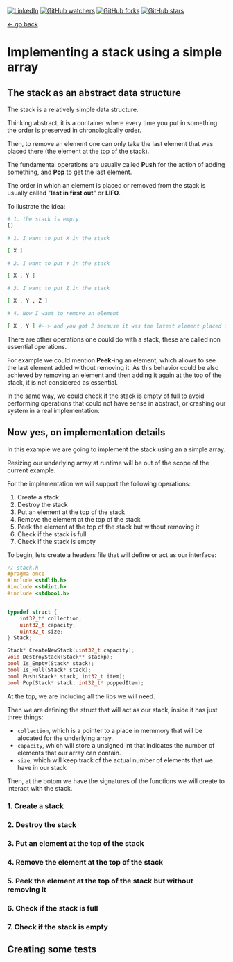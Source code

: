 [![LinkedIn](https://img.shields.io/badge/linkedin-%230077B5.svg?style=sociale&logo=linkedin&logoColor=white)](https://www.linkedin.com/in/lautaro-jayat/)
[![GitHub watchers](https://img.shields.io/github/watchers/lautarojayat/data-structures-and-algorithms-in-c.svg?style=social&label=Watch)](https://GitHub.com/lautarojayat/data-structures-and-algorithms-in-c/watchers/)
[![GitHub forks](https://img.shields.io/github/forks/lautarojayat/data-structures-and-algorithms-in-c.svg?style=social&label=Fork)](https://GitHub.com/lautarojayat/data-structures-and-algorithms-in-c/network/)
[![GitHub stars](https://img.shields.io/github/stars/lautarojayat/data-structures-and-algorithms-in-c.svg?style=social&label=Star)](https://GitHub.com/lautarojayat/data-structures-and-algorithms-in-c/stargazers/)

[<- go back](../README.md)

# Implementing a stack using a simple array

## The stack as an abstract data structure

The stack is a relatively simple data structure.

Thinking abstract, it is a container where every time you put in something the order is preserved in chronologically order.

Then, to remove an element one can only take the last element that was placed there (the element at the top of the stack).

The fundamental operations are usually called **Push** for the action of adding something, and **Pop** to get the last element.

The order in which an element is placed or removed from the stack is usually called "**last in first out**" or **LIFO**.

To ilustrate the idea:

```sh
# 1. the stack is empty
[]

# 1. I want to put X in the stack

[ X ]

# 2. I want to put Y in the stack

[ X , Y ]

# 3. I want to put Z in the stack

[ X , Y , Z ]

# 4. Now I want to remove an element

[ X , Y ] #--> and you got Z because it was the latest element placed in there.
```

There are other operations one could do with a stack, these are called non essential operations.

For example we could mention **Peek**-ing an element, which allows to see the last element added without removing it. As this behavior could be also achieved by removing an element and then adding it again at the top of the stack, it is not considered as essential.

In the same way, we could check if the stack is empty of full to avoid performing operations that could not have sense in abstract, or crashing our system in a real implementation.

## Now yes, on implementation details

In this example we are going to implement the stack using an a simple array.

Resizing our underlying array at runtime will be out of the scope of the current example.

For the implementation we will support the following operations:

1. Create a stack
2. Destroy the stack
3. Put an element at the top of the stack
4. Remove the element at the top of the stack
5. Peek the element at the top of the stack but without removing it
6. Check if the stack is full
7. Check if the stack is empty

To begin, lets create a headers file that will define or act as our interface:

```C
// stack.h
#pragma once
#include <stdlib.h>
#include <stdint.h>
#include <stdbool.h>


typedef struct {
    int32_t* collection;
    uint32_t capacity;
    uint32_t size;
} Stack;

Stack* CreateNewStack(uint32_t capacity);
void DestroyStack(Stack** stackp);
bool Is_Empty(Stack* stack);
bool Is_Full(Stack* stack);
bool Push(Stack* stack, int32_t item);
bool Pop(Stack* stack, int32_t* poppedItem);
```

At the top, we are including all the libs we will need.

Then we are defining the struct that will act as our stack, inside it has just three things:

- `collection`, which is a pointer to a place in memmory that will be alocated for the underlying array.
- `capacity`, which will store a unsigned int that indicates the number of elements that our array can contain.
- `size`, which will keep track of the actual number of elements that we have in our stack

Then, at the botom we have the signatures of the functions we will create to interact with the stack.

### 1. Create a stack

### 2. Destroy the stack

### 3. Put an element at the top of the stack

### 4. Remove the element at the top of the stack

### 5. Peek the element at the top of the stack but without removing it

### 6. Check if the stack is full

### 7. Check if the stack is empty

## Creating some tests
